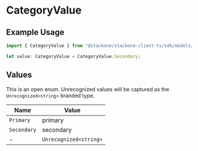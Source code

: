# CategoryValue

## Example Usage

```typescript
import { CategoryValue } from "@stackone/stackone-client-ts/sdk/models/shared";

let value: CategoryValue = CategoryValue.Secondary;
```

## Values

This is an open enum. Unrecognized values will be captured as the `Unrecognized<string>` branded type.

| Name                   | Value                  |
| ---------------------- | ---------------------- |
| `Primary`              | primary                |
| `Secondary`            | secondary              |
| -                      | `Unrecognized<string>` |